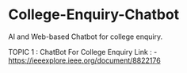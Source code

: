 # College-Enquiry-Chatbot
AI and Web-based Chatbot for college enquiry. 

TOPIC 1 : ChatBot For College Enquiry
Link    : - https://ieeexplore.ieee.org/document/8822176

